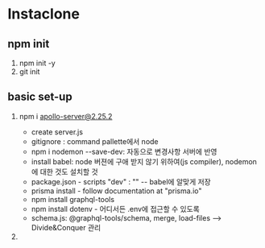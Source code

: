 # Instaclone

## npm init
1. npm init -y
2. git init

## basic set-up
1. npm i apollo-server@2.25.2
    - create server.js
    - gitignore : command pallette에서 node
    - npm i nodemon --save-dev: 자동으로 변경사항 서버에 반영
    - install babel: node 버젼에 구애 받지 않기 위하여(js compiler), nodemon에 대한 것도 설치할 것
    - package.json - scripts "dev" : "" -- babel에 알맞게 저장
    - prisma install - follow documentation at "prisma.io"
    - npm install graphql-tools
    - npm install dotenv - 어디서든 .env에 접근할 수 있도록
    - schema.js: @graphql-tools/schema, merge, load-files --> Divide&Conquer 관리



2. 